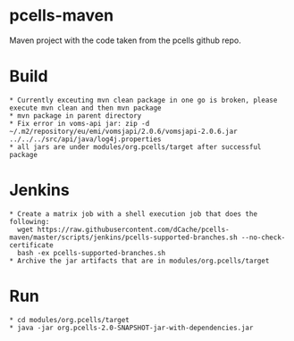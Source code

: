 pcells-maven
============

Maven project with the code taken from the pcells github repo.

# Build #

    * Currently exceuting mvn clean package in one go is broken, please execute mvn clean and then mvn package
    * mvn package in parent directory
    * Fix error in voms-api jar: zip -d  ~/.m2/repository/eu/emi/vomsjapi/2.0.6/vomsjapi-2.0.6.jar ../../../src/api/java/log4j.properties
    * all jars are under modules/org.pcells/target after successful package

# Jenkins #

    * Create a matrix job with a shell execution job that does the following:
      wget https://raw.githubusercontent.com/dCache/pcells-maven/master/scripts/jenkins/pcells-supported-branches.sh --no-check-certificate
      bash -ex pcells-supported-branches.sh
    * Archive the jar artifacts that are in modules/org.pcells/target
    
# Run #

    * cd modules/org.pcells/target
    * java -jar org.pcells-2.0-SNAPSHOT-jar-with-dependencies.jar
